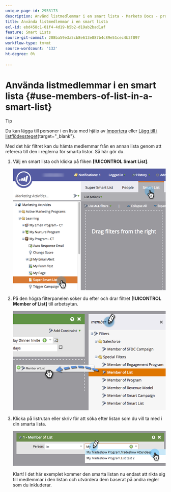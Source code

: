 ```yaml
---
unique-page-id: 2953173
description: Använd listmedlemmar i en smart lista - Marketo Docs - produktdokumentation
title: Använda listmedlemmar i en smart lista
exl-id: ebd458c1-01f4-4d19-b5b2-d19ab2bad1af
feature: Smart Lists
source-git-commit: 208ba59e3a5cb8e613e887b4c89e51cec4b3f897
workflow-type: tm+mt
source-wordcount: '132'
ht-degree: 0%

---
```


# Använda listmedlemmar i en smart lista {#use-members-of-list-in-a-smart-list}

>[!TIP]
>
>Du kan lägga till personer i en lista med hjälp av [Importera](/help/marketo/getting-started/quick-wins/import-a-list-of-people.md) eller [Lägg till i listflödessteget](/help/marketo/product-docs/core-marketo-concepts/smart-campaigns/flow-actions/add-to-list.md){target="_blank"}.

Med det här filtret kan du hämta medlemmar från en annan lista genom att referera till den i reglerna för smarta listor. Så här gör du.

1. Välj en smart lista och klicka på fliken **[!UICONTROL Smart List]**.

   ![](assets/smartlist-sltab.png)

1. På den högra filterpanelen söker du efter och drar filtret **[!UICONTROL Member of List]** till arbetsytan.

   ![](assets/use-members-of-list-in-a-smart-list-2nd.png)

1. Klicka på listrutan eller skriv för att söka efter listan som du vill ta med i din smarta lista.

   ![](assets/memberoflist.png)

   Klart! I det här exemplet kommer den smarta listan nu endast att rikta sig till medlemmar i den listan och utvärdera dem baserat på andra regler som du inkluderar.
